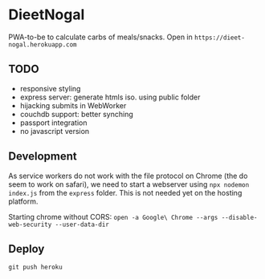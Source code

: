 # DieetNogal
PWA-to-be to calculate carbs of meals/snacks.
Open in `https://dieet-nogal.herokuapp.com`

## TODO

* responsive styling
* express server: generate htmls iso. using public folder
* hijacking submits in WebWorker
* couchdb support: better synching
* passport integration
* no javascript version


## Development

As service workers do not work with the file protocol on Chrome (the do seem to work on safari),
we need to start a webserver using `npx nodemon index.js` from the `express` folder.
This is not needed yet on the hosting platform.

Starting chrome without CORS:
`open -a Google\ Chrome --args --disable-web-security --user-data-dir `

## Deploy

`git push heroku`